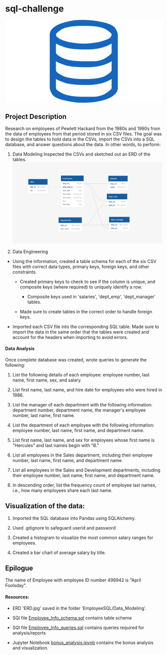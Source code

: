# sql-challenge

![sql.png](EmployeeSQL/Images/sql.png)

## Project Description 
Research on employees of Pewlett Hackard from the 1980s and 1990s from the data of employees from that period stored in six CSV files.
The goal was to design the tables to hold data in the CSVs, import the CSVs into a SQL database, and answer questions about the data. In other words, to perform:

1. Data Modeling
Inspected the CSVs and sketched out an ERD of the tables. ![sql.png](EmployeeSQL/Images/ERD.jpg)

2. Data Engineering

* Using the information, created a table schema for each of the six CSV files with correct data types, primary keys, foreign keys, and other constraints.

  * Created primary keys to check to see if the column is unique, and composite keys (where required) to uniquely identify a row.
    * Composite keys used in 'salaries', 'dept_emp', 'dept_manager' tables.
    
  * Made sure to create tables in the correct order to handle foreign keys.

* Imported each CSV file into the corresponding SQL table. Made sure to import the data in the same order that the tables were created and account for the headers when importing to avoid errors.

#### Data Analysis

Once complete database was created, wrote queries to generate the following:

1. List the following details of each employee: employee number, last name, first name, sex, and salary.

2. List first name, last name, and hire date for employees who were hired in 1986.

3. List the manager of each department with the following information: department number, department name, the manager's employee number, last name, first name.

4. List the department of each employee with the following information: employee number, last name, first name, and department name.

5. List first name, last name, and sex for employees whose first name is "Hercules" and last names begin with "B."

6. List all employees in the Sales department, including their employee number, last name, first name, and department name.

7. List all employees in the Sales and Development departments, including their employee number, last name, first name, and department name.

8. In descending order, list the frequency count of employee last names, i.e., how many employees share each last name.

## Visualization of the data:

1. Imported the SQL database into Pandas using SQLAlchemy.

2. Used .gitignore to safeguard userid and password

2. Created a histogram to visualize the most common salary ranges for employees.

3. Created a bar chart of average salary by title.

## Epilogue

The name of Employee with employee ID number 499942 is "April Foolsday".

#### Resources:
* ERD 'ERD.jpg' saved in the folder 'EmployeeSQL/Data_Modeling'.

* SQl file [Employee_Info_schema.sql](EmployeeSQL/SQL_Files/Employee_Info_schema.sql) contains table scheme

* SQl file [Employee_Info_queries.sql](EmployeeSQL/SQL_Files/Employee_Info_queries.sql) contains queries required for analysis/reports

* Jupyter Notebook [bonus_analysis.ipynb](bonus_analysis.ipynb) contains the bonus analysis and visualization.